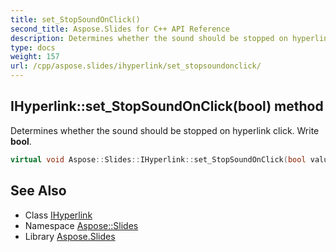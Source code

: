 ```yaml
---
title: set_StopSoundOnClick()
second_title: Aspose.Slides for C++ API Reference
description: Determines whether the sound should be stopped on hyperlink click. Write bool.
type: docs
weight: 157
url: /cpp/aspose.slides/ihyperlink/set_stopsoundonclick/
---
```

## IHyperlink::set_StopSoundOnClick(bool) method


Determines whether the sound should be stopped on hyperlink click. Write **bool**.

```cpp
virtual void Aspose::Slides::IHyperlink::set_StopSoundOnClick(bool value)=0
```

## See Also

* Class [IHyperlink](./)
* Namespace [Aspose::Slides](../)
* Library [Aspose.Slides](../../)